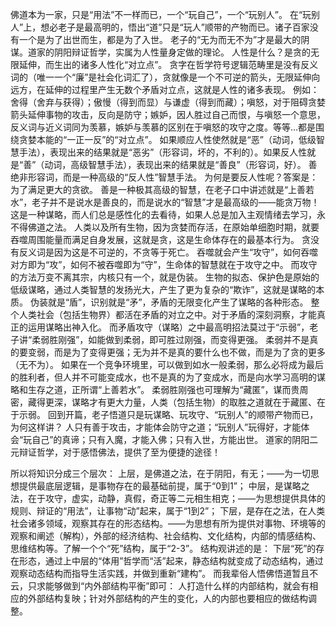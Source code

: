 佛道本为一家，只是“用法”不一样而已，一个“玩自己”，一个“玩别人”。 在“玩别人”上，想必老子是最高明的，悟出“道”只是“玩人”顺带的产物而已。诸子百家没有一个是为了出世而生，都是为了入世。 老子的“无为而无不为”才是最大的阴谋。道家的阴阳辩证哲学，实属为人性量身定做的理论。 人性是什么？是贪的无限延伸，而生出的诸多人性化“对立点”。 贪字在哲学符号逻辑范畴里是没有反义词的（唯一一个“廉”是社会化词汇了），贪就像是一个不可逆的箭头，无限延伸向远方，在延伸的过程里产生无数个矛盾对立点，这就是人性的诸多表现。 例如：舍得（舍弃与获得）；傲慢（得到而显）与谦虚（得到而藏）；嗔怒，对于阻碍贪婪箭头延伸事物的攻击，反向是防守；嫉妒，因人胜过自己而恨，与嗔怒一个意思，反义词与近义词同为羡慕，嫉妒与羡慕的区别在于嗔怒的攻守之度。等等…都是围绕贪婪本能的“一正一反”的“对立点”。 如果顺应人性使然就是“恶”（动词，低级智慧手法），表现出来的结果就是“恶劣”（形容词，坏的，不利的）。如果反人性就是“善”（动词，高级智慧手法），表现出来的结果就是“善良”（形容词，好）。 善绝非形容词，而是一种高级的“反人性”智慧手法。 为何是要反人性呢？答案是：为了满足更大的贪欲。 善是一种极其高级的智慧，在老子口中讲述就是“上善若水”，老子并不是说水是善良的，而是说水的“智慧”才是最高级的——能贪万物！ 这是一种谋略，而人们总是感性化的去看待，如果人总是加入主观情绪去学习，永不得佛道之法。 人类以及所有生物，因为贪婪而存活，在原始单细胞时期，就要吞噬周围能量而满足自身发展，这就是贪，这是生命体存在的最基本行为。 贪没有反义词是因为这是不可逆的，不贪等于死亡。 吞噬就会产生“攻守”，如何吞噬对方即为“攻”，如何不被吞噬即为“守”，生命体的智慧就在于攻守之中。 而攻守的方法万变不离其宗，内核只有一个，就是伪装。 生物的拟态、保护色是原始的低级谋略，通过人类智慧的发扬光大，产生了更为复杂的“欺诈”，这就是谋略的本质。 伪装就是“盾”，识别就是“矛”，矛盾的无限变化产生了谋略的各种形态。 整个人类社会（包括生物界）都活在矛盾的对立之中。对于矛盾的深刻洞察，才能真正的运用谋略出神入化。 而矛盾攻守（谋略）之中最高明招法莫过于“示弱”，老子讲“柔弱胜刚强”，如能做到柔弱，即可胜过刚强，而变得更强。 柔弱并不是真的要变弱，而是为了变得更强；无为并不是真的要什么也不做，而是为了贪的更多（无不为）。 如果在一个竞争环境里，可以做到如水一般柔弱，那么必将成为最后的胜利者，但人并不可能变成水，也不是真的为了变成水，而是向水学习高明的谋略和生存之道，正所谓“上善若水”。 柔弱胜刚强也可理解为“藏匿”，谋而贵周密，藏得更深，谋略才有更大力量，人类（包括生物）的取胜之道就在于藏匿、在于示弱。 回到开篇，老子悟道只是玩谋略、玩攻守、“玩别人”的顺带产物而已，为何这样讲？ 人只有善于攻击，才能体会防守之道；“玩别人”玩得好，才能体会“玩自己”的真谛；只有入魔，才能入佛；只有入世，方能出世。 道家的阴阳二元辩证哲学，对于感悟佛法，提供了至为便捷的途径！ 

 所以将知识分成三个层次： 上层，是佛道之法，在于阴阳，有无；——为一切思想提供最底层逻辑，是事物存在的最基础前提，属于“0到1”； 中层，是谋略之法，在于攻守，虚实，动静，真假，奇正等二元相生相克；——为思想提供具体的规则、辩证的“用法”，让事物“动”起来，属于“1到2”； 下层，是存在之法，在人类社会诸多领域，观察其存在的形态结构。——为思想有所为提供对事物、环境等的观察和阐述（解构），外部的经济结构、社会结构、文化结构，内部的情感结构、思维结构等。了解一个个“死”结构，属于“2-3”。 结构观讲述的是： 下层“死”的存在形态，通过上中层的“体用”哲学而“活”起来，静态结构就变成了动态结构，通过观察动态结构而指导生活实践，并做到重新“建构”。 而我辈俗人悟佛悟道暂且不云，只求能够做到“内外部结构平衡”即可： 人打造什么样的内部结构，就会有相应的外部结构复映；针对外部结构的产生的变化，人的内部也要相应的做结构调整。